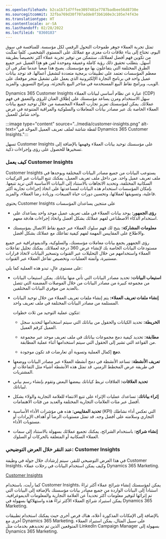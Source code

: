 ```yaml
---
ms.openlocfilehash: b2ca1b71d7ffee3097481e7787badbee56d8730e
ms.sourcegitcommit: 32fba769d30f707adde8f3b6160e3c105e74f43e
ms.translationtype: HT
ms.contentlocale: ar-SA
ms.lasthandoff: 02/28/2022
ms.locfileid: "8360183"
---
```

تمثل تجربة العملاء جوهر طموحات التحول الرقمي لكل مؤسسة. للمنافسة في سوق اليوم، تحتاج إلى بناء علاقات ذات مغزى مع عملائك على المستوى الشخصي. كلما تمكّنت من تكوين فهم أفضل لعملائك، ستتمكن من توفير تجربة عملاء أكثر تخصيصاً بطريقة أسهل. يتطلب تحقيق ذلك رؤية كاملة وعميقة وموحدة لمن هو هذا العميل عبر جميع الطرق المختلفة التي يتفاعلون بها مع مؤسستك. يصبح هذا صعباً عندما تفكر في أن معظم المؤسسات تعتمد على تطبيقات برمجية متعددة لتشغيل أعمالها. قد توجد بيانات عميل واحد في برنامج التجارة الإلكترونية الذي يعمل على تشغيل متجر موقعك على الويب، وبرامج نقاط البيع المستخدمة في متاجر البيع بالتجزئة، وبرامج التسويق، والمزيد. 

Dynamics 365 Customer Insights عبارة عن نظام أساسي لبيانات العملاء (CDP) سهل الاستخدام ومرن يساعد مؤسستك على إطلاق العنان للرؤى والتعمق في فهم عملائك. يمكن لمؤسستك تعزيز تجارب العملاء المخصصة من خلال توحيد جميع بيانات العملاء الخاصة بك عبر مصادر بيانات المعاملات والسلوكية والمراقبة المتنوعة في عرض واحد شامل للعميل. 


:::image type="content" source="../media/customer-insights.png" alt-text="لقطة شاشة لملف تعريف العميل الموحّد في Dynamics 365 Customer Insights.":::

تسهل Customer Insights على مؤسستك توحيد بيانات العملاء وفهمها بالإضافة إلى تسخيرها للحصول على رؤى وإجراءات ذكية.

 

### <a name="how-customer-insights-works"></a>كيف يعمل Customer Insights

Customer Insights يستوعب البيانات من جميع مصادر البيانات المختلفة ويوحدها في ملف تعريف عميل واحد. من داخل ملف تعريف العميل، يمكنك تتبع البيانات عبر التركيبات السكانية المختلفة، وتحديد الاتجاهات بالاستناد إلى البيانات الأساسية التي تريد تتبعها. بإمكان المؤسسات استخدام هذه البيانات لمساعدتها على اتخاذ إجراءات تجارية أكثر فاعلية، وتسويقها لعملائها، وتحسين دورات حياة المبيعات، وزيادة رضا العملاء، والمزيد. 

يحتوي Customer Insights على منتجين يساعدان المؤسسات

- **رؤى الجمهور:** يوحد بيانات العملاء في ملف تعريف عميل موحد واحد يساعدك على استخدام الذكاء الاصطناعي لفهم عملائك بشكل أفضل واتخاذ إجراءات هادفة معهم. 

- **معلومات المشاركة:** يتيح لك فهم سلوك العملاء عبر جميع نقاط الاتصال بمؤسستك والاطلاع على المقاييس المهمة لفهم كيفية تفاعلك مع عملائك بشكل أفضل. 

 

رؤى الجمهور يجمع بيانات معاملات مؤسستك، والسلوكية، والديموغرافية عبر جميع مستودعات البيانات الخاصة بك لإنشاء عرض 360 درجة لعملائك. يمكنك تحليل تفاعلات العملاء واستخدامهم من خلال التحليلات عبر القنوات وتسخير البيانات لاتخاذ قرارات مستنيرة، وأتمتة العمليات، وتخصيص تفاعل العملاء عبر القنوات. 

على مستوى عالٍ، تبدو هذه العملية كما يلي:

- **استيعاب البيانات:** تحديد مصادر البيانات التي تأتي منها بياناتك. يمكن استيعاب البيانات من مجموعة كبيرة من مصادر البيانات من خلال الموصلات المضمنة التي تتصل بالعديد من موفري البيانات المختلفين. 

- **إنشاء ملفات تعريف العملاء:** يتم إنشاء ملفات تعريف العملاء من خلال توحيد البيانات المستلمة من مصادر البيانات المختلفة في ملف تعريف واحد. 

   تتكون عملية التوحيد من ثلاث خطوات: 

    * **الخريطة:** تحديد الكيانات والحقول من بياناتك التي سيتم استخدامها لتحديد سجل العميل كرقم العميل. 

    * **مطابقة:** تحديد كيفية دمج مجموعات بياناتك في ملف تعريف موحد عبر مجموعة من القواعد التي تشير إلى الحقول التي سيتم استخدامها أثناء عملية المطابقة. 

    * **دمج‬** إكمال العملية وتسوية أي تعارضات قد تكون موجودة. 

- **تعريف الأنشطة‬:** تساعد الأنشطة في دمج أنشطة العملاء عبر مصادر البيانات ووضعها في طريقة عرض المخطط الزمني. قد تمثل هذه الأنشطة أشياء مثل التفاعلات أو المشتريات. 

- **تحديد العلاقات:** العلاقات تربط كياناتك ببعضها البعض وتقوم بإنشاء رسم بياني لبياناتك. 

- **إثراء بياناتك**: تساعدك عمليات الإثراء على تتبع الانتماء للعلامة التجارية والولاء بشكل أفضل عبر مئات العلامات التجارية المختلفة والعديد من فئات الاهتمامات. 

- **تحديد المقاييس:** هذه هي مؤشرات الأداء الأساسية (KPI) التي تعكس أداء نشاطك التجاري وسلامته على أفضل وجه. قد تمثل مستويات الرضا أو أهداف الإيرادات أو مستويات الأداء. 

- **إنشاء شرائح:** باستخدام الشرائح، يمكنك تجميع عملائك بسهولة بالاستناد إلى سمات العملاء السكانية أو المتعلقة بالحركات أو السلوك. 

 

### <a name="on-screen-click-through-demo-customer-insights"></a>عند النقر خلال العرض التوضيحي: Customer Insights

في هذا العرض التوضيحي للنقر، سيتم إرشادك خلال جولة في وظيفة Customer Insights، وكيف يمكن استخدام البيانات في رحلات عملاء Dynamics 365 Marketing. 

[Customer Insights](https://edxinteractivepage.blob.core.windows.net/edxpages/mb-910/version2/LP-MKTING-M2-CI/index.html)

كما رأيت، باستخدام Customer Insights، يمكن لمؤسستك إنشاء شرائح عملاء أكثر ثراءً استناداً إلى البيانات الواردة من جميع مصادر بيانات مؤسستك بالإضافة إلى البيانات التي تم إثرائها لتوفير معلومات أكثر تحديداً عن العلامة التجارية والمعلومات الديموغرافية. يمكن استيراد شرائح العملاء الأكثر ثراءً هذه واستهلاكها بسهولة في Dynamics 365 Marketing. 

 

بالإضافة إلى الإمكانات المذكورة أعلاه، هناك فرص أخرى حيث يمكنك استخدام تطبيقات أخرى مع Dynamics 365 Marketing. على سبيل المثال، يمكن استيراد العملاء المتوقعين الذين تم تحديدهم بخدمات مثل LinkedIn Campaign Manager بسهولة إلى Dynamics 365 Marketing. 
